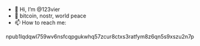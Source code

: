- 👋 Hi, I’m @123vier
- 👀 bitcoin, nostr, world peace
- 📫 How to reach me:

npub1lqdqwl759wv6nsfcqpgukwhq57zcur8ctxs3ratfym8z6qn5s9xszu2n7p
<!---
123vier/123vier is a ✨ special ✨ repository because its `README.md` (this file) appears on your GitHub profile.
You can click the Preview link to take a look at your changes.
--->
